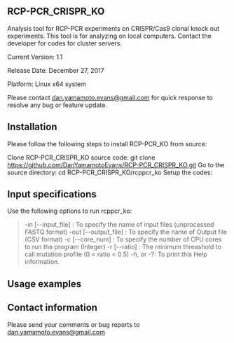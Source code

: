 ## RCP-PCR_CRISPR_KO
Analysis tool for RCP-PCR experiments on CRISPR/Cas9 clonal knock out experiments.
This tool is for analyzing on local computers. Contact the developer for codes for cluster servers.

Current Version: 1.1

Release Date: December 27, 2017

Platform: Linux x64 system

Please contact dan.yamamoto.evans@gmail.com for quick response to resolve any bug or feature update.

## Installation

Please follow the following steps to install RCP-PCR_KO from source:

Clone RCP-PCR_CRISPR_KO source code: git clone https://github.com/DanYamamotoEvans/RCP-PCR_CRISPR_KO.git
Go to the source directory: cd RCP-PCR_CRISPR_KO/rcppcr_ko
Setup the codes: 

## Input specifications

Use the following options to run rcppcr_ko:

>-in [--input_file] : To specify the name of input files (unprocessed FASTQ format)
>-out [--output_file] : To specify the name of Output file (CSV format)
>-c [--core_num] : To specify the number of CPU cores to run the program (Integer)
>-r [--ratio] : The minimum threashold to call mutation profile (0 < ratio < 0.5)
>-h, or -?: To print this Help information.

## Usage examples


## Contact information

Please send your comments or bug reports to dan.yamamoto.evans@gmail.com
